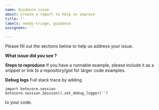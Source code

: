 ```yaml
---
name: Guidance issue
about: Create a report to help us improve
title: ''
labels: needs-triage, guidance
assignees: ''

---
```


Please fill out the sections below to help us address your issue.

**What issue did you see ?**

**Steps to reproduce**
If you have a runnable example, please include it as a snippet or link to a repository/gist for larger code examples.

**Debug logs**
Full stack trace by adding 
```
import botocore.session
botocore.session.Session().set_debug_logger('')
```
to your code.
